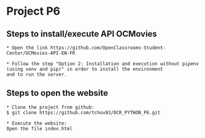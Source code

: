 # Project P6

## Steps to install/execute API OCMovies 
```
* Open the link https://github.com/OpenClassrooms-Student-Center/OCMovies-API-EN-FR

* Follow the step "Option 2: Installation and execution without pipenv (using venv and pip)" in order to install the environment 
and to run the server.
```

## Steps to open the website

```
* Clone the project from github:
$ git clone https://github.com/tchou93/OCR_PYTHON_P6.git

* Execute the website:
Open the file index.html
```